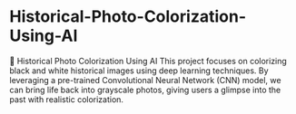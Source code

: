 # Historical-Photo-Colorization-Using-AI
📸 Historical Photo Colorization Using AI
This project focuses on colorizing black and white historical images using deep learning techniques. By leveraging a pre-trained Convolutional Neural Network (CNN) model, we can bring life back into grayscale photos, giving users a glimpse into the past with realistic colorization.
